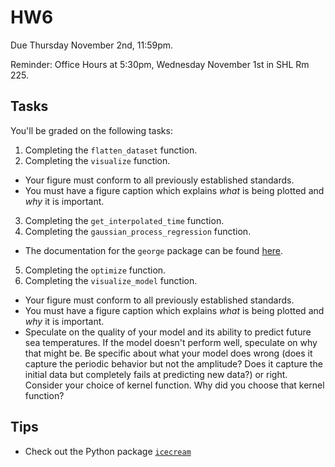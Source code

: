 # HW6

Due Thursday November 2nd, 11:59pm.

Reminder: Office Hours at 5:30pm, Wednesday November 1st in SHL Rm 225.

## Tasks
You'll be graded on the following tasks:
1. Completing the `flatten_dataset` function.
2. Completing the `visualize` function.
  - Your figure must conform to all previously established standards.
  - You must have a figure caption which explains *what* is being plotted and *why* it is important.
3. Completing the `get_interpolated_time` function.
4. Completing the `gaussian_process_regression` function.
  - The documentation for the `george` package can be found [here](https://www.statsmodels.org/devel/datasets/generated/elnino.html).
5. Completing the `optimize` function.
6. Completing the `visualize_model` function.
  - Your figure must conform to all previously established standards.
  - You must have a figure caption which explains *what* is being plotted and *why* it is important.
  - Speculate on the quality of your model and its ability to predict future sea temperatures. If the model doesn't perform well, speculate on why that might be. Be specific about what your model does wrong (does it capture the periodic behavior but not the amplitude? Does it capture the initial data but completely fails at predicting new data?) or right. Consider your choice of kernel function. Why did you choose that kernel function?

## Tips

- Check out the Python package [`icecream`](https://github.com/gruns/icecream)
